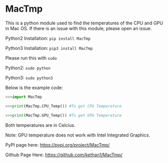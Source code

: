 # MacTmp

This is a python module used to find the temperatures of the CPU and GPU in Mac OS. If there is an issue with this module, please open an issue. 

Python2 Installation: `pip install MacTmp`

Python3 Installation: `pip3 install MacTmp`

Please run this with `sudo`

Python2: `sudo python`

Python3: `sudo python3`

Below is the example code:

```python
>>>import MacTmp

>>>print(MacTmp.CPU_Temp()) #To get CPU Temperature

>>>print(MacTmp.GPU_Temp()) #To get GPU Temperature
```

Both temperatures are in Celcius. 

Note: GPU temperature does not work with Intel Integrated Graphics. 

PyPI page here: https://pypi.org/project/MacTmp/

Github Page Here: https://github.com/kethan1/MacTmp/

